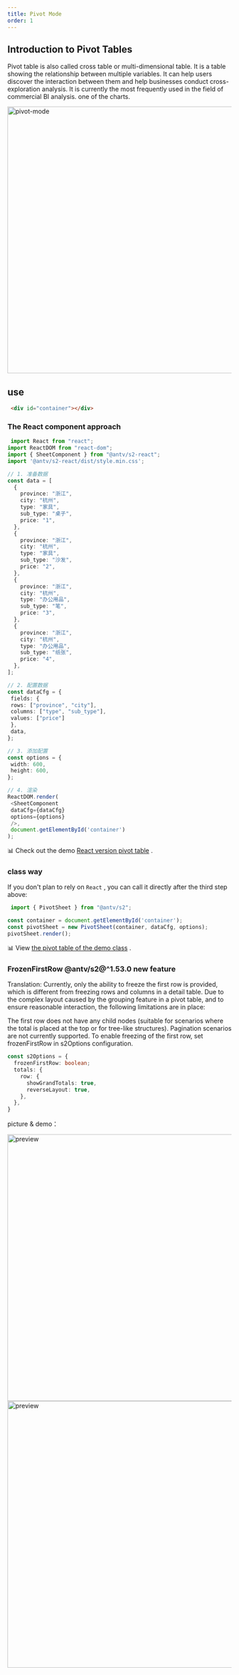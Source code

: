 ```yaml
---
title: Pivot Mode
order: 1
---
```


## Introduction to Pivot Tables

Pivot table is also called cross table or multi-dimensional table. It is a table showing the relationship between multiple variables. It can help users discover the interaction between them and help businesses conduct cross-exploration analysis. It is currently the most frequently used in the field of commercial BI analysis. one of the charts.

<img data-mdast="html" alt="pivot-mode" src="https://gw.alipayobjects.com/mdn/rms_56cbb2/afts/img/A*swH5TodvsMwAAAAAAAAAAAAAARQnAQ" width="600">

## use

```html
 <div id="container"></div>
```

### The React component approach

```typescript
 import React from "react";
import ReactDOM from "react-dom";
import { SheetComponent } from "@antv/s2-react";
import '@antv/s2-react/dist/style.min.css';

// 1. 准备数据
const data = [
  {
    province: "浙江",
    city: "杭州",
    type: "家具",
    sub_type: "桌子",
    price: "1",
  },
  {
    province: "浙江",
    city: "杭州",
    type: "家具",
    sub_type: "沙发",
    price: "2",
  },
  {
    province: "浙江",
    city: "杭州",
    type: "办公用品",
    sub_type: "笔",
    price: "3",
  },
  {
    province: "浙江",
    city: "杭州",
    type: "办公用品",
    sub_type: "纸张",
    price: "4",
  },
];

// 2. 配置数据
const dataCfg = {
 fields: {
 rows: ["province", "city"],
 columns: ["type", "sub_type"],
 values: ["price"]
 },
 data,
};

// 3. 添加配置
const options = {
 width: 600,
 height: 600,
};

// 4. 渲染
ReactDOM.render(
 <SheetComponent
 dataCfg={dataCfg}
 options={options}
 />,
 document.getElementById('container')
);
```

​📊 Check out the demo [React version pivot table](/examples/react-component/sheet#pivot) .

### class way

If you don't plan to rely on `React` , you can call it directly after the third step above:

```ts
 import { PivotSheet } from "@antv/s2";

const container = document.getElementById('container');
const pivotSheet = new PivotSheet(container, dataCfg, options);
pivotSheet.render();
```

​📊 View [the pivot table of the demo class](/examples/basic/pivot#grid) .

### FrozenFirstRow <Badge type="success">@antv/s2@^1.53.0 new feature</Badge>

Translation: Currently, only the ability to freeze the first row is provided, which is different from freezing rows and columns in a detail table. Due to the complex layout caused by the grouping feature in a pivot table, and to ensure reasonable interaction, the following limitations are in place:

The first row does not have any child nodes (suitable for scenarios where the total is placed at the top or for tree-like structures).
Pagination scenarios are not currently supported. To enable freezing of the first row, set frozenFirstRow in s2Options configuration.

```ts
const s2Options = {
  frozenFirstRow: boolean;
  totals: {
    row: {
      showGrandTotals: true,
      reverseLayout: true,
    },
  },
}
```

picture & demo：

<img src="https://mdn.alipayobjects.com/huamei_qa8qxu/afts/img/A*ncdCT7NB2I0AAAAAAAAAAAAADmJ7AQ/original" width="600" alt="preview" />
<img src="https://mdn.alipayobjects.com/huamei_qa8qxu/afts/img/A*ge0_S5iMB-wAAAAAAAAAAAAADmJ7AQ/original" width="600" alt="preview" />

<Playground path='interaction/advanced/demo/frozen-pivot-grid.ts' rid='container' height='300'></playground>
<Playground path='interaction/advanced/demo/frozen-pivot-tree.ts' rid='container' height='300'></playground>
